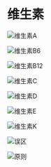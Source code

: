 维生素
======

![维生素A](http://biangbiangpic.b0.upaiyun.com/blog/ae29f504fe9f815769f147791d4de570.jpg)

![维生素B6](http://biangbiangpic.b0.upaiyun.com/blog/8d4ad38831a4d24b849115536afc890a.jpg)

![维生素B12](http://biangbiangpic.b0.upaiyun.com/blog/5da50db3f9a015ee03f10ee43e3724aa.jpg)

![维生素C](http://biangbiangpic.b0.upaiyun.com/blog/1016c709990b87d985f84b82c31944a3.jpg)

![维生素D](http://biangbiangpic.b0.upaiyun.com/blog/c4be8d03b3b612084d1ab524987c2552.jpg)

![维生素E](http://biangbiangpic.b0.upaiyun.com/blog/78a39a0be72dc15fb7cfaafc4ed2594e.jpg)

![维生素K](http://biangbiangpic.b0.upaiyun.com/blog/1454f5f8070d9a281cbd01c8fc88b90b.jpg)

![误区](http://biangbiangpic.b0.upaiyun.com/blog/3a2178cb6ee0d8322b8c0e425e65e5cf.jpg)

![原则](http://biangbiangpic.b0.upaiyun.com/blog/d3148883cffae9f5340958aca61fac29.jpg)

![]()

![]()
